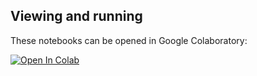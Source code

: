 ## Viewing and running

These notebooks can be opened in Google Colaboratory:

[![Open In Colab](https://colab.research.google.com/assets/colab-badge.svg)](https://colab.research.google.com/github/grahampullan/pythonbits)
